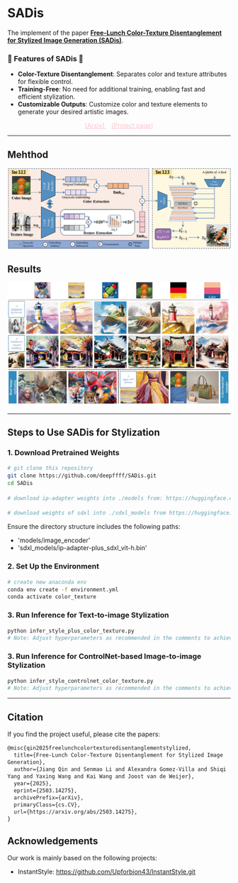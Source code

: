<!--
 * @Description: Free-Lunch Color-Texture Disentanglement for Stylized Image Generation (SADis)
 * @Date: 2025-03-21 13:34:33
 * @LastEditTime: 2025-08-01 14:35:30
 * @FilePath: /color_texture_transfer/disk1/users/jqin/SADis/README.md
-->

# SADis
The implement of the paper **[Free-Lunch Color-Texture Disentanglement for Stylized Image Generation (SADis)](https://arxiv.org/pdf/2503.14275)**. 

### 🚀 Features of SADis 🎉
- **Color-Texture Disentanglement**: Separates color and texture attributes for flexible control.
- **Training-Free**: No need for additional training, enabling fast and efficient stylization.
- **Customizable Outputs**: Customize color and texture elements to generate your desired artistic images.


<div align="center">
    <a href="https://arxiv.org/abs/2503.14275" target="_blank" style="color: pink;">[Arxiv]  </a>&nbsp;&nbsp
    <a href="https://deepffff.github.io/sadis.github.io/" target="_blank" style="color: pink;">[Project page]</a>
</div>



---

## Mehthod
![Framework](/docs/framework.jpg)


## Results
![Visualization Results](/docs/vis_results7-1.jpg)

---

## Steps to Use SADis for Stylization

### **1. Download Pretrained Weights**
```bash
# git clone this repository
git clone https://github.com/deepffff/SADis.git
cd SADis

# download ip-adapter weights into ./models from: https://huggingface.co/h94/IP-Adapter/tree/main/models

# download weights of sdxl into ./sdxl_models from https://huggingface.co/h94/IP-Adapter/tree/main/sdxl_models
```

Ensure the directory structure includes the following paths:
- 'models/image_encoder'
- 'sdxl_models/ip-adapter-plus_sdxl_vit-h.bin'



### **2. Set Up the Environment**
```bash
# create new anaconda env
conda env create -f environment.yml
conda activate color_texture
```


### **3. Run Inference for Text-to-image Stylization**
```bash
python infer_style_plus_color_texture.py
# Note: Adjust hyperparameters as recommended in the comments to achieve better performance.
```

### **3. Run Inference for ControlNet-based Image-to-image Stylization**
```bash
python infer_style_controlnet_color_texture.py
# Note: Adjust hyperparameters as recommended in the comments to achieve better performance.
```


---


## Citation
If you find the project useful, please cite the papers:



```
@misc{qin2025freelunchcolortexturedisentanglementstylized,
  title={Free-Lunch Color-Texture Disentanglement for Stylized Image Generation}, 
  author={Jiang Qin and Senmao Li and Alexandra Gomez-Villa and Shiqi Yang and Yaxing Wang and Kai Wang and Joost van de Weijer},
  year={2025},
  eprint={2503.14275},
  archivePrefix={arXiv},
  primaryClass={cs.CV},
  url={https://arxiv.org/abs/2503.14275}, 
}
```


## Acknowledgements
Our work is mainly based on the following projects:
- InstantStyle: https://github.com/Upforbion43/InstantStyle.git